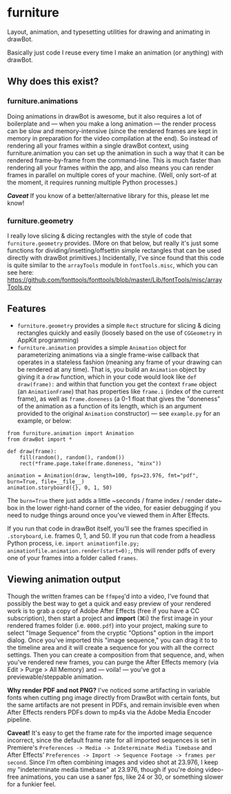 # furniture

Layout, animation, and typesetting utilities for drawing and animating in drawBot.

Basically just code I reuse every time I make an animation (or anything) with drawBot.

## Why does this exist?

### furniture.animations

Doing animations in drawBot is awesome, but it also requires a lot of boilerplate and — when you make a long animation — the render process can be slow and memory-intensive (since the rendered frames are kept in memory in preparation for the video compilation at the end). So instead of rendering all your frames within a single drawBot context, using furniture.animation you can set up the animation in such a way that it can be rendered frame-by-frame from the command-line. This is much faster than rendering all your frames within the app, and also means you can render frames in parallel on multiple cores of your machine. (Well, only sort-of at the moment, it requires running multiple Python processes.)

**_Caveat_** If you know of a better/alternative library for this, please let me know!

### furniture.geometry

I really love slicing & dicing rectangles with the style of code that `furniture.geometry` provides. (More on that below, but really it's just some functions for dividing/insetting/offsettin simple rectangles that can be used directly with drawBot primitives.) Incidentally, I've since found that this code is quite similar to the `arrayTools` module in `fontTools.misc`, which you can see here: https://github.com/fonttools/fonttools/blob/master/Lib/fontTools/misc/arrayTools.py

## Features

- `furniture.geometry` provides a simple `Rect` structure for slicing & dicing rectangles quickly and easily (loosely based on the use of `CGGeometry` in AppKit programming)
- `furniture.animation` provides a simple `Animation` object for parameterizing animations via a single frame-wise callback that operates in a stateless fashion (meaning any frame of your drawing can be rendered at any time). That is, you build an `Animation` object by giving it a `draw` function, which in your code would look like `def draw(frame):` and within that function you get the context `frame` object (an `AnimationFrame`) that has properties like `frame.i` (index of the current frame), as well as `frame.doneness` (a 0-1 float that gives the "doneness" of the animation as a function of its length, which is an argument provided to the original `Animation` constructor) — see `example.py` for an example, or below:

```
from furniture.animation import Animation
from drawBot import *

def draw(frame):
    fill(random(), random(), random())
    rect(*frame.page.take(frame.doneness, "minx"))

animation = Animation(draw, length=100, fps=23.976, fmt="pdf", burn=True, file=__file__)
animation.storyboard({}, 0, 1, 50)
```

The `burn=True` there just adds a little ~seconds / frame index / render date~ box in the lower right-hand corner of the video, for easier debugging if you need to nudge things around once you’ve viewed them in After Effects.

If you run that code in drawBot itself, you'll see the frames specified in `.storyboard`, i.e. frames 0, 1, and 50. If you run that code from a headless Python process, i.e. `import animationfile.py; animationfile.animation.render(start=0);`, this will render pdfs of every one of your frames into a folder called `frames`.

## Viewing animation output

Though the written frames can be `ffmpeg`'d into a video, I've found that possibly the best way to get a quick and easy preview of your rendered work is to grab a copy of Adobe After Effects (free if you have a CC subscription), then start a project and **import** (⌘i) the first image in your rendered frames folder (i.e. `0000.pdf`) into your project, making sure to select "Image Sequence" from the cryptic "Options" option in the import dialog. Once you've imported this "image sequence," you can drag it to to the timeline area and it will create a sequence for you with all the correct settings. Then you can create a composition from that sequence, and, when you've rendered new frames, you can purge the After Effects memory (via Edit > Purge > All Memory) and — voila! — you’ve got a previewable/steppable animation.

**Why render PDF and not PNG?** I've noticed some artifacting in variable fonts when cutting png image directly from DrawBot with certain fonts, but the same artifacts are not present in PDFs, and remain invisible even when After Effects renders PDFs down to mp4s via the Adobe Media Encoder pipeline.

**Caveat!** It's easy to get the frame rate for the imported image sequence incorrect, since the default frame rate for all imported sequences is set in Premiere's `Preferences -> Media -> Indeterminate Media Timebase` and After Effects’ `Preferences -> Import -> Sequence Footage -> frames per second`. Since I'm often combining images and video shot at 23.976, I keep my "indeterminate media timebase" at 23.976, though if you're doing video-free animations, you can use a saner fps, like 24 or 30, or something slower for a funkier feel.
